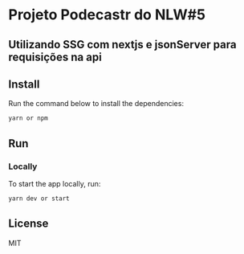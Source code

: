 # Projeto Podecastr do NLW#5
## Utilizando SSG com nextjs e jsonServer para requisições na api

## Install

Run the command below to install the dependencies:

```sh
yarn or npm
```


## Run

### Locally

To start the app locally, run:

```sh
yarn dev or start 
```

## License

MIT
